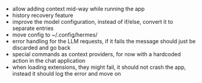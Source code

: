 - allow adding context mid-way while running the app
- history recovery feature
- improve the model configuration, instead of if/else, convert it to separate entries
- move config to ~/.config/hermes/
- error handling for the LLM requests, if it fails the message should just be discarded and go back
- special commands as context providers, for now with a hardcoded action in the chat application
- when loading extensions, they might fail, it should not crash the app, instead it should log the error and move on